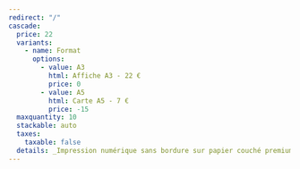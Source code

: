```yaml
---
redirect: "/"
cascade:
  price: 22
  variants:
    - name: Format
      options:
        - value: A3
          html: Affiche A3 - 22 €
          price: 0
        - value: A5
          html: Carte A5 - 7 €
          price: -15
  maxquantity: 10
  stackable: auto
  taxes:
    taxable: false
  details: _Impression numérique sans bordure sur papier couché premium semi mat 200 g (carte A5 300 g). Les affiches sont toutes signées à la main._
---
```

